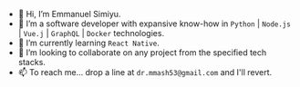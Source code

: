 - 👋 Hi, I’m Emmanuel Simiyu.
- 👀 I’m a software developer with expansive know-how in `Python` | `Node.js` | `Vue.j` | `GraphQL` | `Docker` technologies.
- 🌱 I’m currently learning `React Native`.
- 💞️ I’m looking to collaborate on any project from the specified tech stacks.
- 📫 To reach me... drop a line at `dr.mmash53@gmail.com` and I'll revert.

<!---
Mmash53/Mmash53 is a ✨ special ✨ repository because its `README.md` (this file) appears on your GitHub profile.
You can click the Preview link to take a look at your changes.
--->
